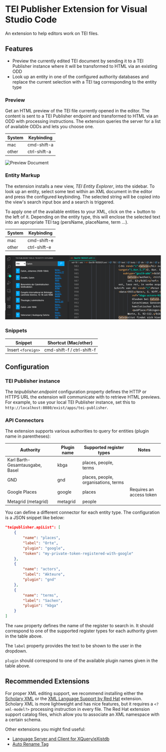 # TEI Publisher Extension for Visual Studio Code

An extension to help editors work on TEI files. 

## Features

* Preview the currently edited TEI document by sending it to a TEI Publisher instance where it will be transformed to HTML via an existing ODD
* Look up an entity in one of the configured authority databases and replace the current selection with a TEI tag corresponding to the entity type

### Preview

Get an HTML preview of the TEI file currently opened in the editor. The content is sent to a TEI Publisher endpoint and transformed to HTML via an ODD with processing instructions. The extension queries the server for a list of available ODDs and lets you choose one.

System | Keybinding
---------|----------
 mac | cmd-shift-a
 other | ctrl-shift-a

![Preview Document](media/screen-preview.gif)

### Entity Markup

The extension installs a new view, _TEI Entity Explorer_, into the sidebar. To look up an entity, select some text within an XML document in the editor and press the configured keybinding. The selected string will be copied into the view's search input box and a search is triggered.

To apply one of the available entities to your XML, click on the + button to the left of it. Depending on the entity type, this will enclose the selected text into an appropriate TEI tag (persName, placeName, term ...).

System | Keybinding
---------|----------
 mac | cmd-shift-e
 other | ctrl-shift-e

![TEI Entity Explorer](media/vscode-entity-explorer.png)

 ### Snippets

Snippet | Shortcut (Mac/other)
---------|----------
 Insert `<foreign>` | cmd-shift-f / ctrl-shift-f

## Configuration

### TEI Publisher instance

The _teipublisher.endpoint_ configuration property defines the HTTP or HTTPS URL the extension will communicate with to retrieve HTML previews. For example, to use your local TEI Publisher instance, set this to `http://localhost:8080/exist/apps/tei-publisher`.

### API Connectors

The extension supports various authorities to query for entities (plugin name in parentheses):


Authority | Plugin name | Supported register types | Notes
---------|----------|---------|------------
Karl Barth-Gesamtausgabe, Basel | kbga | places, people, terms |
GND | gnd | places, people, organisations, terms |
Google Places | google | places | Requires an access token
Metagrid (metagrid) | metagrid | people |

You can define a different connector for each entity type. The configuration is a JSON snippet like below:

```json
"teipublisher.apiList": [
    {
        "name": "places",
        "label": "Orte",
        "plugin": "google",
        "token": "my-private-token-registered-with-google"
    },
    {
        "name": "actors",
        "label": "Akteure",
        "plugin": "gnd"
    },
    {
        "name": "terms",
        "label": "Sachen",
        "plugin": "kbga"
    }
]
```

The `name` property defines the name of the register to search in. It should correspond to one of the supported register types for each authority given in the table above.

The `label` property provides the text to be shown to the user in the dropdown.

`plugin` should correspond to one of the available plugin names given in the table above.

## Recommended Extensions

For proper XML editing support, we recommend installing either the [Scholary XML](https://marketplace.visualstudio.com/items?itemName=raffazizzi.sxml) or the [XML Language Support by Red Hat](https://marketplace.visualstudio.com/items?itemName=redhat.vscode-xml) extension. Scholary XML is more lightweight and has nice features, but it requires a `<?xml-model?>` processing instruction in every file. The Red Hat extension support catalog files, which allow you to associate an XML namespace with a certain schema.

Other extensions you might find useful:

* [Language Server and Client for XQuery/eXistdb](https://marketplace.visualstudio.com/items?itemName=eXist-db.existdb-vscode)
* [Auto Rename Tag](https://marketplace.visualstudio.com/items?itemName=formulahendry.auto-rename-tag)